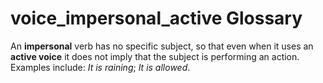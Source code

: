 # voice_impersonal_active Glossary
An **impersonal** verb has no specific subject, so that even when it uses an **active voice** it does not imply that the subject is performing an action. Examples include: *It is raining*; *It  is allowed*.

